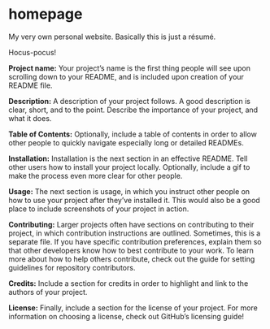 # homepage
My very own personal website. Basically this is just a résumé.

Hocus-pocus!

**Project name:** Your project’s name is the first thing people will see upon scrolling down to your README, and is included upon creation of your README file.

**Description:** A description of your project follows. A good description is clear, short, and to the point. Describe the importance of your project, and what it does.

**Table of Contents:** Optionally, include a table of contents in order to allow other people to quickly navigate especially long or detailed READMEs.

**Installation:** Installation is the next section in an effective README. Tell other users how to install your project locally. Optionally, include a gif to make the process even more clear for other people.

**Usage:** The next section is usage, in which you instruct other people on how to use your project after they’ve installed it. This would also be a good place to include screenshots of your project in action.

**Contributing:** Larger projects often have sections on contributing to their project, in which contribution instructions are outlined. Sometimes, this is a separate file. If you have specific contribution preferences, explain them so that other developers know how to best contribute to your work. To learn more about how to help others contribute, check out the guide for setting guidelines for repository contributors.

**Credits:** Include a section for credits in order to highlight and link to the authors of your project.

**License:** Finally, include a section for the license of your project. For more information on choosing a license, check out GitHub’s licensing guide!
